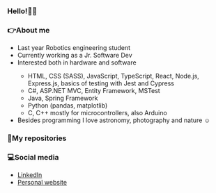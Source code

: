 ### Hello!👋😊

<div>
  <h3>👉About me</h3>
  <ul>
    <li>Last year Robotics engineering student</li>
    <li>Currently working as a Jr. Software Dev</li>
    <li>Interested both in hardware and software</li>
    <ul>
      <li>HTML, CSS (SASS), JavaScript, TypeScript, React, Node.js, Express.js, basics of testing with Jest and Cypress</li>
      <li>C#, ASP.NET MVC, Entity Framework, MSTest</li>
      <li>Java, Spring Framework</li>
      <li>Python (pandas, matplotlib)</li>
      <li>C, C++ mostly for microcontrollers, also Arduino</li>
    </ul>
    <li>Besides programming I love astronomy, photography and nature ☺</li>
  </ul>
</div>

<div>
  <h3>📁My repositories</h3>
</div>

<div>
  <h3>💻Social media</h3>
  <ul>
    <li><a href="https://www.linkedin.com/in/aleksandra-timofejeva/" target="_blank">LinkedIn</a></li>
    <li><a href="alexat.space" target="_blank">Personal website</a></li>
  </ul>
</div>
